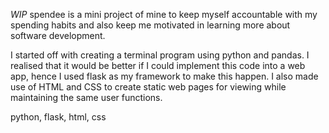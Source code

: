 *WIP* spendee is a mini project of mine to keep myself accountable with my spending habits and also keep me motivated in learning more about software development.

I started off with creating a terminal program using python and pandas. I realised that it would be better if I could implement this code into a web app, hence I used flask as my framework to make this happen. I also made use of HTML and CSS to create static web pages for viewing while maintaining the same user functions.

python, flask, html, css
